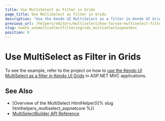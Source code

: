 ```yaml
---
title: Use MultiSelect as Filter in Grids
page_title: Use MultiSelect as Filter in Grids
description: "Use the Kendo UI MultiSelect as a filter in Kendo UI Grids in ASP.NET MVC applications."
previous_url: /helpers/editors/multiselect/how-to/use-multiselect-filter-in-grids
slug: howto_usemultiselectfilteringrids_multiselectaspnetmvc
position: 0
---
```


# Use MultiSelect as Filter in Grids

To see the example, refer to the project on how to [use the Kendo UI MultiSelect as a filter in Kendo UI Grids](https://github.com/telerik/ui-for-aspnet-mvc-examples/tree/master/grid/grid-multiselect-filter) in ASP.NET MVC applications.

## See Also

* [Overview of the MultiSelect HtmlHelper]({% slug htmlhelpers_multiselect_aspnetcore %})
* [MultiSelectBuilder API Reference](https://docs.telerik.com/aspnet-mvc/api/Kendo.Mvc.UI.Fluent/MultiSelectBuilder)
